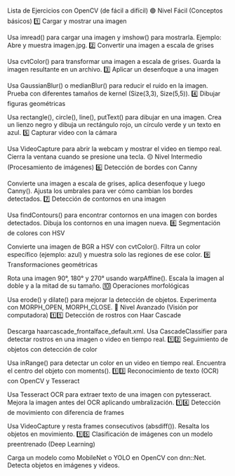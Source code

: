  Lista de Ejercicios con OpenCV (de fácil a difícil)
🟢 Nivel Fácil (Conceptos básicos)
1️⃣ Cargar y mostrar una imagen

Usa imread() para cargar una imagen y imshow() para mostrarla.
Ejemplo: Abre y muestra imagen.jpg.
2️⃣ Convertir una imagen a escala de grises

Usa cvtColor() para transformar una imagen a escala de grises.
Guarda la imagen resultante en un archivo.
3️⃣ Aplicar un desenfoque a una imagen

Usa GaussianBlur() o medianBlur() para reducir el ruido en la imagen.
Prueba con diferentes tamaños de kernel (Size(3,3), Size(5,5)).
4️⃣ Dibujar figuras geométricas

Usa rectangle(), circle(), line(), putText() para dibujar en una imagen.
Crea un lienzo negro y dibuja un rectángulo rojo, un círculo verde y un texto en azul.
5️⃣ Capturar video con la cámara

Usa VideoCapture para abrir la webcam y mostrar el video en tiempo real.
Cierra la ventana cuando se presione una tecla.
🟡 Nivel Intermedio (Procesamiento de imágenes)
6️⃣ Detección de bordes con Canny

Convierte una imagen a escala de grises, aplica desenfoque y luego Canny().
Ajusta los umbrales para ver cómo cambian los bordes detectados.
7️⃣ Detección de contornos en una imagen

Usa findContours() para encontrar contornos en una imagen con bordes detectados.
Dibuja los contornos en una imagen nueva.
8️⃣ Segmentación de colores con HSV

Convierte una imagen de BGR a HSV con cvtColor().
Filtra un color específico (ejemplo: azul) y muestra solo las regiones de ese color.
9️⃣ Transformaciones geométricas

Rota una imagen 90°, 180° y 270° usando warpAffine().
Escala la imagen al doble y a la mitad de su tamaño.
🔟 Operaciones morfológicas

Usa erode() y dilate() para mejorar la detección de objetos.
Experimenta con MORPH_OPEN, MORPH_CLOSE.
🔴 Nivel Avanzado (Visión por computadora)
1️⃣1️⃣ Detección de rostros con Haar Cascade

Descarga haarcascade_frontalface_default.xml.
Usa CascadeClassifier para detectar rostros en una imagen o video en tiempo real.
1️⃣2️⃣ Seguimiento de objetos con detección de color

Usa inRange() para detectar un color en un video en tiempo real.
Encuentra el centro del objeto con moments().
1️⃣3️⃣ Reconocimiento de texto (OCR) con OpenCV y Tesseract

Usa Tesseract OCR para extraer texto de una imagen con pytesseract.
Mejora la imagen antes del OCR aplicando umbralización.
1️⃣4️⃣ Detección de movimiento con diferencia de frames

Usa VideoCapture y resta frames consecutivos (absdiff()).
Resalta los objetos en movimiento.
1️⃣5️⃣ Clasificación de imágenes con un modelo preentrenado (Deep Learning)

Carga un modelo como MobileNet o YOLO en OpenCV con dnn::Net.
Detecta objetos en imágenes y videos.
